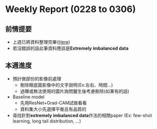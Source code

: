 # Weekly Report (0228 to 0306)

## 前情提要
* 上週已將資料整理完畢([Here](0222_to_0228.md))
* 若沒錯誤的話此筆資料應該是**Extremely imbalanced data**

## 本週進度
* 預計做部份的影像前處理
  * 刪除眼底圖影像中的文字說明(Ex:左右、時間...)
  * 過曝或無法使用的圖片詢問醫生後考慮刪除(如果有的話)
* Baseline model
  * 先用ResNet+Grad-CAM試做看看
  * 資料集大小先選擇平衡且有品質的
* 尋找針對**extremely imbalanced data**作法的相關paper (Ex: few-shot learning, long tail distribution, ...)